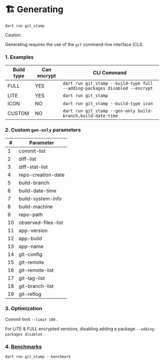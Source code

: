 # 🏗️ Generating

```cli
dart run git_stamp
```

> [!CAUTION]
> Generating requires the use of the `git` command-line interface (CLI).

### 1. Examples

| Build type | Can encrypt | CLI Command                                                                 |
| ---------- | ----------- | --------------------------------------------------------------------------- |
| FULL       | YES         | `dart run git_stamp --build-type full --adding-packages disabled --encrypt` |
| LITE       | YES         | `dart run git_stamp`                                                        |
| ICON       | NO          | `dart run git_stamp --build-type icon`                                      |
| CUSTOM     | NO          | `dart run git_stamp --gen-only build-branch,build-date-time`                |

### 2. Custom `gen-only` parameters 

| #   | Parameter           |
| --- | ------------------- |
| 1   | commit-list         |
| 2   | diff-list           |
| 3   | diff-stat-list      |
| 4   | repo-creation-date  |
| 5   | build-branch        |
| 6   | build-date-time     |
| 7   | build-system-info   |
| 8   | build-machine       |
| 9   | repo-path           |
| 10  | observed-files-list |
| 11  | app-version         |
| 12  | app-build           |
| 13  | app-name            |
| 14  | git-config          |
| 15  | git-remote          |
| 16  | git-remote-list     |
| 17  | git-tag-list        |
| 18  | git-branch-list     |
| 19  | git-reflog          |

### 3. Optimization

Commit limit `--limit 100` .

For LITE & FULL encrypted versions, disabling adding a package `--adding-packages disabled` .

### 4. [Benchmarks](./BENCHMARK.md)

```cli
dart run git_stamp --benchmark
```
